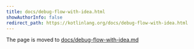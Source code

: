 ```yaml
---
title: docs/debug-flow-with-idea.html
showAuthorInfo: false
redirect_path: https://kotlinlang.org/docs/debug-flow-with-idea.html
---
```


The page is moved to [docs/debug-flow-with-idea.md](docs/debug-flow-with-idea.md)

